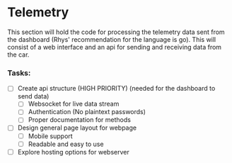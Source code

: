 # Telemetry
This section will hold the code for processing the telemetry data sent from the dashboard (Rhys' recommendation for the language is go). This will consist of a web interface and an api for sending and receiving data from the car. 

### Tasks:
- [ ] Create api structure (HIGH PRIORITY) (needed for the dashboard to send data)
	- [ ] Websocket for live data stream
	- [ ] Authentication (No plaintext passwords)
	- [ ] Proper documentation for methods
- [ ] Design general page layout for webpage
	- [ ] Mobile support 
	- [ ] Readable and easy  to use
- [ ] Explore hosting options for webserver